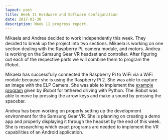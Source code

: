 ```yaml
---
layout: post
title: Week 11 Hardware and Software Configuration
date: 2017-03-30
description: Week 11 progress report.
---
```

Mikaela and Andrea decided to work independently this week. They decided to break up the project into two sections. Mikaela is working on one section dealing with the Raspberry Pi, camera module, and motors. Andrea is working on the Samsung Gear VR headset and controller. After figuring out each of the respective parts we will combine them to program the iRobot.

Mikaela has successfully connected the Raspberry Pi to WiFi via a WiFi module because she is using the Raspberry Pi 2. She was able to capture an image with the ELP Camera. She was able to implement the [example program](http://www.irobotweb.com/-/media/MainSite/PDFs/About/STEM/Create/Python_Tethered_Driving.pdf "Create2_TetheredDrive.py example") given by iRobot for tethered driving with Python. The iRobot was able to move by pressing the arrow keys and make a sound by pressing the spacebar.

Andrea has been working on properly setting up the development environment for the Samsung Gear VR. She is planning on creating a demo app and properly displaying it through the headset by the end of this week. She is researching which exact programs are needed to implement the VR capabilities of an Android application.
